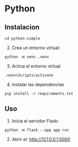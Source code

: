 # Python

## Instalacion
```shell
cd python-simple
```
2. Crea un entorno virtual:
```shell
python -m venv .venv
```
3. Activa el entorno virtual
```shell
.venv\Scripts\activate
```
4. Instalar las dependencias
```shell
pip install -r requirements.txt
```

## Uso
1. Inicia el servidor Flask:
```shell
python -m flask --app app run
```
2. Abrir el: http://127.0.0.1:5000
